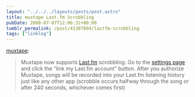 ```yaml
---
layout: "../../../layouts/posts/post.astro"
title: muxtape Last.fm Scrobbling
pubDate: 2008-07-07T12:06:32+00:00
tumblr_permalink: /post/41307804/lastfm-scrobbling
tags: ["linklog"]
---
```


[muxtape][1]:

> Muxtape now supports [Last.fm][2] scrobbling. Go to the [settings page][3] and click the “link my Last.fm account” button. After you authorize Muxtape, songs will be recorded into your Last.fm listening history just like any other app (scrobble occurs halfway through the song or after 240 seconds, whichever comes first)

[1]: http://muxtape.tumblr.com/post/41303699/last-fm-scrobbling
[2]: http://www.last.fm/
[3]: http://muxtape.com/settings
